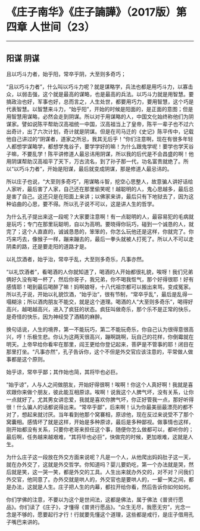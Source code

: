 # 《庄子南华》《庄子諵譁》（2017版）第四章 人世间（23）

------

## 阳谋 阴谋

且以巧斗力者，始乎阳，常卒乎阴，大至则多奇巧；

“且以巧斗力者”，什么叫以巧斗力呢？就是谋略学，兵法也都是用巧斗力，以寡击众，以弱击强，这个就是最高的谋略，也是最高的兵法。以巧斗力就是用智慧。要搞政治也好，军事也好，总而言之，人生处世，都要用巧力，要用智慧，这个巧是代表智慧。以智慧来斗力，“始乎阳”，开始的时候是阳面的，是正面的意图；但是用智慧用谋略，必然会走到阴谋。所以对于用谋略的人，中国文化始终称他们为阴谋家。譬如说陈平帮助汉高祖统一中国，汉高祖当上了皇帝，陈平一辈子也不过六出奇计，出了六次计划，奇计就是阴谋。但是在司马迁的《史记》陈平传中，记载他自己讲过的“阴谋者，道家之所忌，我其无后乎！”你们注意啊，现在有很多年轻人都想学谋略学，都想学鬼谷子，要学学好的嘛！为什么跟鬼学呢！要学也学天谷子嘛，不要乱学！陈平讲修道人最忌讳用阴谋，所以我的后代是不会昌盛的啊！他用阴谋帮助汉高祖平了天下，万古流名，到了孙子那一代，功名富贵就绝了。所以“以巧斗力者”，开始是阳谋，最后就变成阴谋，那是修道人最忌讳的。

所以庄子也说，“大至则多奇巧”，用谋略斗智，挖空心思整人，故意骗人讲好话给人家听，最后害了人家，自己还在那里偷笑呢！越聪明的人，鬼心思越多，最后总是害了自己。这还只是在阳面上来讲；以佛家来讲，最后只有下地狱去了，因为这种谄曲的心思，要不得。所以孔子说不可以，这是讲人生的哲学。

为什么孔子提出来这一段呢？大家要注意啊！有一点聪明的人，最容易犯的毛病就是玩巧；专门在那里玩聪明，自以为高明。要晓得你玩巧，碰到一个诚恳的人，就完了；这个人直直的，诚诚恳恳的，笨笨的，你怎么玩他还是这样，你就完了。你巧来巧去，像猴子一样，蹦来蹦去的，最后一拳头就被人打死了。所以人不可以走阴柔的路，还是要走阳的道路才是。

以礼饮酒者，始乎治，常卒乎乱，大至则多奇乐，凡事亦然。

“以礼饮酒者”，看喝酒的人你就知道了，喝酒的人开始都很礼貌，唉呀！我们兄弟俩好久没有喝一杯了，然后你哥子，我兄弟，你不喝我怄气，那个好得很耶！好有感情耶！喝到最后喝醉了嘛！妈啊娘呀，十八代祖宗都可以搬出来骂，变成冤家。所以孔子说，开始以礼貌饮酒，“始乎治”，很有节制，“常卒乎乱”，最后是乱得一塌糊涂；所以酒肉朋友不能交，就是这个道理。喝酒的人“大至则多奇乐”，喝得好高兴，越喝越高兴，进入了疯狂的状态。疯狂叫做奇乐，那个乐不是正常的快乐，是奇怪的快乐，因为神经受了酒精的麻醉。

换句话说，人生的境界，第一不能玩巧，第二不能玩奇乐，你自己认为很得意很高兴，哼！乐极生悲。你认为这两天很高兴，蹦啊跳啊，玩自己的花样，你倒霉就在明天。上帝早给你看牢在那里，阎王更给你登记起来，菩萨是不管事的耶！闭目在那里打坐。“凡事亦然”，孔子告诉你，这个不但是外交官应该注意的，平常做人做事都是这个原则。

始乎谅，常卒乎鄙；其作始也简，其将毕也必巨。

“始乎谅”，人与人之间做朋友，开始好得很啊！唉啊！你这个人真好啊！我就是喜欢跟你来做个朋友，彼此能互相原谅。唉啊！说我这个人脾气坏，没有关系，让你一点就好了。尤其男女讲恋爱，我就是喜欢你脾气坏，你正好管我一点，那好听得很！什么骗人的话都说得出来。“常卒乎鄙”，后来啊！认为你最美丽最漂亮的都不对了，想起来就讨厌。当年看到他那个窝褰相，原谅他，现在反过来说受不了那个窝囊相。感情坏了就是这样，开始是多种原谅，最后是多种鄙视。做事情也这样，刚开始都没有关系，只要你老哥来担任这个事，随便你怎么做都可以，都听你的；最后啊，任务越来越艰难，“其将毕也必巨”，快做完的时候，更加艰难，这就是人生。

为什么庄子这一段放在外交方面来说呢？凡是一个人，从他爬出妈妈肚子这一天，就在办外交了，这就是外交哲学。你知道吗？婴儿要奶吃，第一个办法就是哭，然后就是笑，这一哭一笑，都是外交的工具。人生出来就办外交的，对不对？问我们外交官，他同意了。办外交就是哄人的，外交官也是要哄人的，一颦一笑之间，都是办法，这就是人生。庄子把人生的内幕，都拉开给你看，然后告诉你如何如何。

你们学佛的注意，不要以为这个是世间法，这都是佛法，属于佛法《普贤行愿品》。你们读了《庄子》，才懂得《普贤行愿品》。“众生无尽，我愿无穷”，光念一念是不够的，愿要起行才行！行就要先懂这个道理，这些都是戒行，是庄子借用孔子嘴巴来讲的。